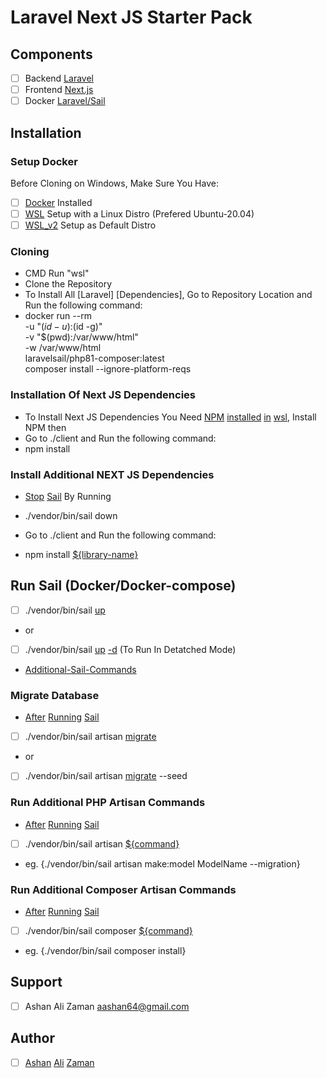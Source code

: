 # Laravel Next JS Starter Pack

## Components

-   [ ] Backend [Laravel](https://laravel.com/docs/9.x/installation)
-   [ ] Frontend [Next.js](https://nextjs.org/)
-   [ ] Docker [Laravel/Sail](https://laravel.com/docs/9.x/sail)

## Installation

### Setup Docker

Before Cloning on Windows, Make Sure You Have:

-   [ ] [Docker](https://www.docker.com/products/docker-desktop/) Installed
-   [ ] [WSL](https://learn.microsoft.com/en-us/windows/wsl/install) Setup with a Linux Distro (Prefered Ubuntu-20.04)
-   [ ] [WSL_v2](https://docs.docker.com/desktop/windows/wsl/) Setup as Default Distro

### Cloning

-   CMD Run "wsl"
-   Clone the Repository
-   To Install All [Laravel] [Dependencies], Go to Repository Location and Run the following command:
-   docker run --rm \
     -u "$(id -u):$(id -g)" \
     -v "$(pwd):/var/www/html" \
     -w /var/www/html \
     laravelsail/php81-composer:latest \
     composer install --ignore-platform-reqs

### Installation Of Next JS Dependencies

-   To Install Next JS Dependencies You Need [NPM]() [installed]() [in]() [wsl](), Install NPM then
-   Go to ./client and Run the following command:
-   npm install

### Install Additional NEXT JS Dependencies

-   [Stop]() [Sail]() By Running
-   ./vendor/bin/sail down

-   Go to ./client and Run the following command:
-   npm install [${library-name}]()

## Run Sail (Docker/Docker-compose)

-   [ ] ./vendor/bin/sail [up]()
-   or
-   [ ] ./vendor/bin/sail [up]() [-d]() (To Run In Detatched Mode)
-   [Additional-Sail-Commands](https://laravel.com/docs/9.x/sail#executing-sail-commands)

### Migrate Database

-   [After]() [Running]() [Sail]()
-   [ ] ./vendor/bin/sail artisan [migrate]()
-   or
-   [ ] ./vendor/bin/sail artisan [migrate]() --seed

### Run Additional PHP Artisan Commands

-   [After]() [Running]() [Sail]()
-   [ ] ./vendor/bin/sail artisan [${command}]()
-   eg. {./vendor/bin/sail artisan make:model ModelName --migration}

### Run Additional Composer Artisan Commands

-   [After]() [Running]() [Sail]()
-   [ ] ./vendor/bin/sail composer [${command}]()
-   eg. {./vendor/bin/sail composer install}

## Support

-   [ ] Ashan Ali Zaman [aashan64@gmail.com]()

## Author

-   [ ] [Ashan]() [Ali]() [Zaman]()

<!-- ## License
Open Source License
Licensed [@aashan64]() -->
